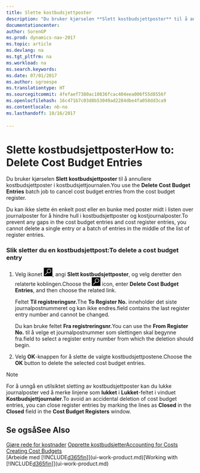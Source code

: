 ```yaml
---
title: Slette kostbudsjettposter
description: "Du bruker kjørselen **Slett kostbudsjettposter** til å annullere kostbudsjettposter i kostbudsjettjournalen."
documentationcenter: 
author: SorenGP
ms.prod: dynamics-nav-2017
ms.topic: article
ms.devlang: na
ms.tgt_pltfrm: na
ms.workload: na
ms.search.keywords: 
ms.date: 07/01/2017
ms.author: sgroespe
ms.translationtype: HT
ms.sourcegitcommit: 4fefaef7380ac10836fcac404eea006f55d8556f
ms.openlocfilehash: 16c471b7c03d8b53049ad2284dbe4fa058dd3ca9
ms.contentlocale: nb-no
ms.lasthandoff: 10/16/2017

---
```

# <a name="how-to-delete-cost-budget-entries"></a><span data-ttu-id="84eaf-103">Slette kostbudsjettposter</span><span class="sxs-lookup"><span data-stu-id="84eaf-103">How to: Delete Cost Budget Entries</span></span>
<span data-ttu-id="84eaf-104">Du bruker kjørselen **Slett kostbudsjettposter** til å annullere kostbudsjettposter i kostbudsjettjournalen.</span><span class="sxs-lookup"><span data-stu-id="84eaf-104">You use the **Delete Cost Budget Entries** batch job to cancel cost budget entries from the cost budget register.</span></span>  

<span data-ttu-id="84eaf-105">Du kan ikke slette én enkelt post eller en bunke med poster midt i listen over journalposter for å hindre hull i kostbudsjettposter og kostjournalposter.</span><span class="sxs-lookup"><span data-stu-id="84eaf-105">To prevent any gaps in the cost budget entries and cost register entries, you cannot delete a single entry or a batch of entries in the middle of the list of register entries.</span></span>  

### <a name="to-delete-a-cost-budget-entry"></a><span data-ttu-id="84eaf-106">Slik sletter du en kostbudsjettpost:</span><span class="sxs-lookup"><span data-stu-id="84eaf-106">To delete a cost budget entry</span></span>  

1.  <span data-ttu-id="84eaf-107">Velg ikonet ![Søk etter side eller rapport](media/ui-search/search_small.png "Søk etter side eller rapport"), angi **Slett kostbudsjettposter**, og velg deretter den relaterte koblingen.</span><span class="sxs-lookup"><span data-stu-id="84eaf-107">Choose the ![Search for Page or Report](media/ui-search/search_small.png "Search for Page or Report icon") icon, enter **Delete Cost Budget Entries**, and then choose the related link.</span></span>  

    <span data-ttu-id="84eaf-108">Feltet **Til registreringsnr.**</span><span class="sxs-lookup"><span data-stu-id="84eaf-108">The **To Register No.**</span></span> <span data-ttu-id="84eaf-109">inneholder det siste journalpostnummeret og kan ikke endres.</span><span class="sxs-lookup"><span data-stu-id="84eaf-109">field contains the last register entry number and cannot be changed.</span></span>  

    <span data-ttu-id="84eaf-110">Du kan bruke feltet **Fra registreringsnr.**</span><span class="sxs-lookup"><span data-stu-id="84eaf-110">You can use the **From Register No.**</span></span> <span data-ttu-id="84eaf-111">til å velge et journalpostnummer som slettingen skal begynne fra.</span><span class="sxs-lookup"><span data-stu-id="84eaf-111">field to select a register entry number from which the deletion should begin.</span></span>  
2.  <span data-ttu-id="84eaf-112">Velg **OK**-knappen for å slette de valgte kostbudsjettpostene.</span><span class="sxs-lookup"><span data-stu-id="84eaf-112">Choose the **OK** button to delete the selected cost budget entries.</span></span>  

> [!NOTE]  
>  <span data-ttu-id="84eaf-113">For å unngå en utilsiktet sletting av kostbudsjettposter kan du lukke journalposter ved å merke linjene som **lukket** i **Lukket**-feltet i vinduet **Kostbudsjettjournaler**.</span><span class="sxs-lookup"><span data-stu-id="84eaf-113">To avoid an accidental deletion of cost budget entries, you can close register entries by marking the lines as **Closed** in the **Closed** field in the **Cost Budget Registers** window.</span></span>  

## <a name="see-also"></a><span data-ttu-id="84eaf-114">Se også</span><span class="sxs-lookup"><span data-stu-id="84eaf-114">See Also</span></span>  
<span data-ttu-id="84eaf-115">[Gjøre rede for kostnader](finance-manage-cost-accounting.md)
[Opprette kostbudsjetter](finance-create-cost-budgets.md)</span><span class="sxs-lookup"><span data-stu-id="84eaf-115">[Accounting for Costs](finance-manage-cost-accounting.md)
[Creating Cost Budgets](finance-create-cost-budgets.md)</span></span>  
<span data-ttu-id="84eaf-116">[Arbeide med [!INCLUDE[d365fin](includes/d365fin_md.md)]](ui-work-product.md)</span><span class="sxs-lookup"><span data-stu-id="84eaf-116">[Working with [!INCLUDE[d365fin](includes/d365fin_md.md)]](ui-work-product.md)</span></span>

